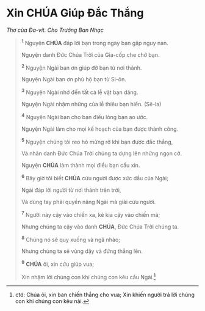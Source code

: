 # Xin **CHÚA** Giúp Đắc Thắng
*Thơ của Đa-vít. Cho Trưởng Ban Nhạc*

> <sup><b>1</b></sup> Nguyện **CHÚA** đáp lời bạn trong ngày bạn gặp nguy nan.
>
> Nguyện danh Đức Chúa Trời của Gia-cốp che chở bạn.
>
> <sup><b>2</b></sup> Nguyện Ngài ban ơn giúp đỡ bạn từ nơi thánh.
>
> Nguyện Ngài ban ơn phù hộ bạn từ Si-ôn.
>
> <sup><b>3</b></sup> Nguyện Ngài nhớ đến tất cả lễ vật bạn dâng.
>
> Nguyện Ngài nhậm những của lễ thiêu bạn hiến. (Sê-la)
>
> <sup><b>4</b></sup> Nguyện Ngài ban cho bạn điều lòng bạn ao ước.
>
> Nguyện Ngài làm cho mọi kế hoạch của bạn được thành công.
>
> <sup><b>5</b></sup> Nguyện chúng tôi reo hò mừng rỡ khi bạn được đắc thắng,
>
> Và nhân danh Đức Chúa Trời chúng ta dựng lên những ngọn cờ.
>
> Nguyện **CHÚA** làm thành mọi điều bạn cầu xin.
>
> <sup><b>6</b></sup> Bây giờ tôi biết **CHÚA** cứu người được xức dầu của Ngài;
>
> Ngài đáp lời người từ nơi thánh trên trời,
>
> Và dùng tay phải quyền năng Ngài mà giải cứu người.
>
> <sup><b>7</b></sup> Người này cậy vào chiến xa, kẻ kia cậy vào chiến mã;
>
> Nhưng chúng ta cậy vào danh **CHÚA**, Đức Chúa Trời chúng ta.
>
> <sup><b>8</b></sup> Chúng nó sẽ quỵ xuống và ngã nhào;
>
> Nhưng chúng ta sẽ vùng dậy và đứng thẳng lên.
>
> <sup><b>9</b></sup> **CHÚA** ôi, xin cứu giúp vua;
>
> Xin nhậm lời chúng con khi chúng con kêu cầu Ngài.[^1-912d6df1-ffa7-4fb6-9848-74d0ed354efc]

[^1-912d6df1-ffa7-4fb6-9848-74d0ed354efc]: ctd: Chúa ôi, xin ban chiến thắng cho vua; Xin khiến người trả lời chúng con khi chúng con kêu nài.